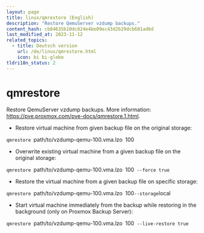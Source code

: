 ```yaml
---
layout: page
title: linux/qmrestore (English)
description: "Restore QemuServer vzdump backups."
content_hash: cb84635b10dc824e4be09ec43d2b29dcb681ad6d
last_modified_at: 2023-11-12
related_topics:
  - title: Deutsch version
    url: /de/linux/qmrestore.html
    icon: bi bi-globe
tldri18n_status: 2
---
```

# qmrestore

Restore QemuServer vzdump backups.
More information: <https://pve.proxmox.com/pve-docs/qmrestore.1.html>.

- Restore virtual machine from given backup file on the original storage:

`qmrestore `<span class="tldr-var badge badge-pill bg-dark-lm bg-white-dm text-white-lm text-dark-dm font-weight-bold">path/to/vzdump-qemu-100.vma.lzo</span>` `<span class="tldr-var badge badge-pill bg-dark-lm bg-white-dm text-white-lm text-dark-dm font-weight-bold">100</span>

- Overwrite existing virtual machine from a given backup file on the original storage:

`qmrestore `<span class="tldr-var badge badge-pill bg-dark-lm bg-white-dm text-white-lm text-dark-dm font-weight-bold">path/to/vzdump-qemu-100.vma.lzo</span>` `<span class="tldr-var badge badge-pill bg-dark-lm bg-white-dm text-white-lm text-dark-dm font-weight-bold">100</span>` --force true`

- Restore the virtual machine from a given backup file on specific storage:

`qmrestore `<span class="tldr-var badge badge-pill bg-dark-lm bg-white-dm text-white-lm text-dark-dm font-weight-bold">path/to/vzdump-qemu-100.vma.lzo</span>` `<span class="tldr-var badge badge-pill bg-dark-lm bg-white-dm text-white-lm text-dark-dm font-weight-bold">100</span>` --storage `<span class="tldr-var badge badge-pill bg-dark-lm bg-white-dm text-white-lm text-dark-dm font-weight-bold">local</span>

- Start virtual machine immediately from the backup while restoring in the background (only on Proxmox Backup Server):

`qmrestore `<span class="tldr-var badge badge-pill bg-dark-lm bg-white-dm text-white-lm text-dark-dm font-weight-bold">path/to/vzdump-qemu-100.vma.lzo</span>` `<span class="tldr-var badge badge-pill bg-dark-lm bg-white-dm text-white-lm text-dark-dm font-weight-bold">100</span>` --live-restore true`
